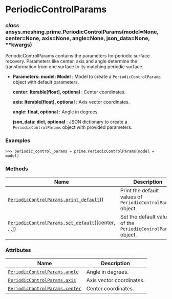 # PeriodicControlParams



### *class* ansys.meshing.prime.PeriodicControlParams(model=None, center=None, axis=None, angle=None, json_data=None, \*\*kwargs)

PeriodicControlParams contains the parameters for periodic surface recovery.  Parameters like center, axis and angle determine the transformation from  one surface to its matching periodic surface.

* **Parameters:**
  **model: Model**
  : Model to create a `PeriodicControlParams` object with default parameters.

  **center: Iterable[float], optional**
  : Center coordinates.

  **axis: Iterable[float], optional**
  : Axis vector coordinates.

  **angle: float, optional**
  : Angle in degrees.

  **json_data: dict, optional**
  : JSON dictionary to create a `PeriodicControlParams` object with provided parameters.

### Examples

```pycon
>>> periodic_control_params = prime.PeriodicControlParams(model = model)
```

<!-- !! processed by numpydoc !! -->

### Methods

| Name | Description |
|----------------------------------------------------------------------------------------------------------------------------------------------------------------------|---------------------------------------------------------------|
| [`PeriodicControlParams.print_default`](ansys.meshing.prime.PeriodicControlParams.print_default.md#ansys.meshing.prime.PeriodicControlParams.print_default)()        | Print the default values of `PeriodicControlParams` object.   |
| [`PeriodicControlParams.set_default`](ansys.meshing.prime.PeriodicControlParams.set_default.md#ansys.meshing.prime.PeriodicControlParams.set_default)([center, ...]) | Set the default values of the `PeriodicControlParams` object. |

### Attributes

| Name | Description |
|----------------------------------------------------------------------------------------------------------------------------------------|--------------------------|
| [`PeriodicControlParams.angle`](ansys.meshing.prime.PeriodicControlParams.angle.md#ansys.meshing.prime.PeriodicControlParams.angle)    | Angle in degrees.        |
| [`PeriodicControlParams.axis`](ansys.meshing.prime.PeriodicControlParams.axis.md#ansys.meshing.prime.PeriodicControlParams.axis)       | Axis vector coordinates. |
| [`PeriodicControlParams.center`](ansys.meshing.prime.PeriodicControlParams.center.md#ansys.meshing.prime.PeriodicControlParams.center) | Center coordinates.      |

